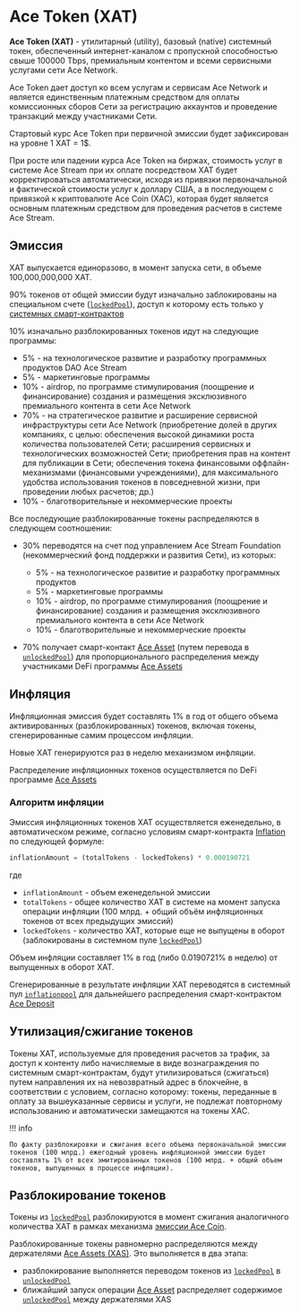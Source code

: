 # Ace Token (XAT)

**Ace Token (XAT)** - утилитарный (utility), базовый (native) системный токен, обеспеченный интернет-каналом с пропускной способностью свыше 100000 Tbps, премиальным контентом и всеми сервисными услугами сети Ace Network.

Ace Token дает доступ ко всем услугам и сервисам Ace Network и является единственным платежным средством для оплаты комиссионных сборов Сети за регистрацию аккаунтов и проведение транзакций между участниками Сети.

Стартовый курс Ace Token при первичной эмиссии будет зафиксирован на уровне 1 XAT = 1$.

При росте или падении курса Ace Token на биржах, стоимость услуг в системе Ace Stream при их оплате посредством XAT будет корректироваться автоматически, исходя из привязки первоначальной и фактической стоимости услуг к доллару США, а в последующем с привязкой к криптовалюте Ace Coin (XAC), которая будет является основным платежным средством для проведения расчетов в системе Ace Stream.


## Эмиссия

XAT выпускается единоразово, в момент запуска сети, в объеме 100,000,000,000 XAT.

90% токенов от общей эмиссии будут изначально заблокированы на специальном счете ([`lockedPool`][1]), доступ к которому есть только у [системных смарт-контрактов][2]

10% изначально разблокированных токенов идут на следующие программы:

- 5% - на технологическое развитие и разработку программных продуктов DAO Ace Stream
- 5% - маркетинговые программы
- 10% - airdrop, по программе стимулирования (поощрение и финансирование) создания и размещения эксклюзивного премиального контента в сети Ace Network
- 70% - на стратегическое развитие и расширение сервисной инфраструктуры сети Ace Network (приобретение долей в других компаниях, с целью: обеспечения высокой динамики роста количества пользователей Сети; расширения сервисных и технологических возможностей Сети; приобретения прав на контент для публикации в Сети; обеспечения токена финансовыми оффлайн-механизмами (финансовыми учреждениями), для максимального удобства использования токенов в повседневной жизни, при проведении любых расчетов; др.)
- 10% - благотворительные и некоммерческие проекты


Все последующие разблокированные токены распределяются в следующем соотношении:

- 30% переводятся на счет под управлением Ace Stream Foundation (некоммерческий фонд поддержки и развития Сети), из которых:

    - 5% - на технологическое развитие и разработку программных продуктов
    - 5% - маркетинговые программы
    - 10% - airdrop, по программе стимулирования (поощрение и финансирование) создания и размещения эксклюзивного премиального контента в сети Ace Network
    - 10% - благотворительные и некоммерческие проекты

- 70% получает смарт-контакт [Ace Asset][3] (путем перевода в [`unlockedPool`][4]) для пропорционального распределения между участниками DeFi программы [Ace Assets][5]


## Инфляция

Инфляционная эмиссия будет составлять 1% в год от общего объема активированных (разблокированных) токенов, включая токены, сгенерированные самим процессом инфляции.

Новые XAT генерируются раз в неделю механизмом инфляции.

Распределение инфляционных токенов осуществляется по DeFi программе [Ace Assets][5]


### Алгоритм инфляции

Эмиссия инфляционных токенов XAT осуществляется еженедельно, в автоматическом режиме, согласно условиям смарт-контракта [Inflation][9] по следующей формуле:

```python
inflationAmount = (totalTokens - lockedTokens) * 0.000190721
```

где

- `inflationAmount` - объем еженедельной эмиссии
- `totalTokens` - общее количество XAT в системе на момент запуска операции инфляции (100 млрд. + общий объём инфляционных токенов от всех предыдущих эмиссий)
- `lockedTokens` - количество XAT, которые еще не выпущены в оборот (заблокированы в системном пуле [`lockedPool`][1])

Объем инфляции составляет 1% в год (либо 0.0190721% в неделю) от выпущенных в оборот XAT.

Сгенерированные в результате инфляции XAT переводятся в системный пул [`inflationpool`][10]
для дальнейшего распределения смарт-контрактом [Ace Deposit][11]


## Утилизация/сжигание токенов

Токены XAT, используемые для проведения расчетов за трафик, за доступ к контенту либо начисляемые в виде вознаграждения по системным смарт-контрактам, будут утилизироваться (сжигаться) путем направления их на невозвратный адрес в блокчейне, в соответствии с условием, согласно которому: токены, переданные в оплату за вышеуказанные сервисы и услуги, не подлежат повторному использованию и автоматически замещаются на токены XAC.

!!! info

    По факту разблокировки и сжигания всего объема первоначальной эмиссии токенов (100 млрд.) ежегодный уровень инфляционной эмиссии будет составлять 1% от всех эмитированных токенов (100 млрд. + общий объем токенов, выпущенных в процессе инфляции).


## Разблокирование токенов

Токены из [`lockedPool`][1] разблокируются в момент сжигания аналогичного
количества XAT в рамках механизма [эмиссии Ace Coin][7].

Разблокированные токены равномерно распределяются между держателями [Ace Assets (XAS)][8].
Это выполняется в два этапа:

- разблокирование выполняется переводом токенов из [`lockedPool`][1] в [`unlockedPool`][4]
- ближайший запуск операции [Ace Asset][3] распределяет содержимое [`unlockedPool`][4] между держателями XAS


[1]: ../glossary/system-pools.md#lockedpool
[2]: ../glossary/system-smart-contracts.md
[3]: ../list-of-operations/ace-asset.md
[4]: ../glossary/system-pools.md#unlockedpool
[5]: ../services/ace-asset.md
[7]: ../system-tokens/ace-coin.md
[8]: ../system-tokens/ace-asset.md
[9]: ../list-of-operations/inflation.md
[10]: ../glossary/system-pools.md#inflationpool
[11]: ../list-of-operations/ace-deposit.md